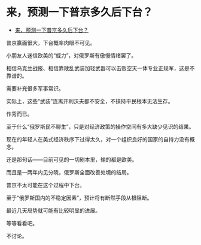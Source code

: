 # 来，预测一下普京多久后下台？

- [来，预测一下普京多久后下台？](https://www.zhihu.com/question/519081062/answer/2376007016)

普京赢面很大，下台概率肉眼不可见。

小朋友人迷信欧美的“威力”，对俄罗斯有傲慢情绪罢了。

相信乌克兰战报、相信靠散乱武装加轻武器可以击败空天一体专业正规军，这是不靠谱的。

需要补充很多军事常识。

实际上，这些“武装”连离开利沃夫都不安全，不挟持平民根本无法生存。

作秀而已。

至于什么“俄罗斯民不聊生”，只是对经济政策的操作空间有多大缺少见识的结果。

现在的年轻人在美式经济秩序下过得太久，对一个组织良好的国家的自持力没有概念。

还是那句话——目前可见的一切剧本里，输的都是欧美。

而且是一两年内见分晓，俄罗斯全面改善处境的结局。

普京不太可能在这个过程中下台。

至于“俄罗斯国内的不稳定因素”，预计将有断然手段从根阻断。

最近几天局势就可能有比较明显的进展。

等等看看吧。

不讨论。

  